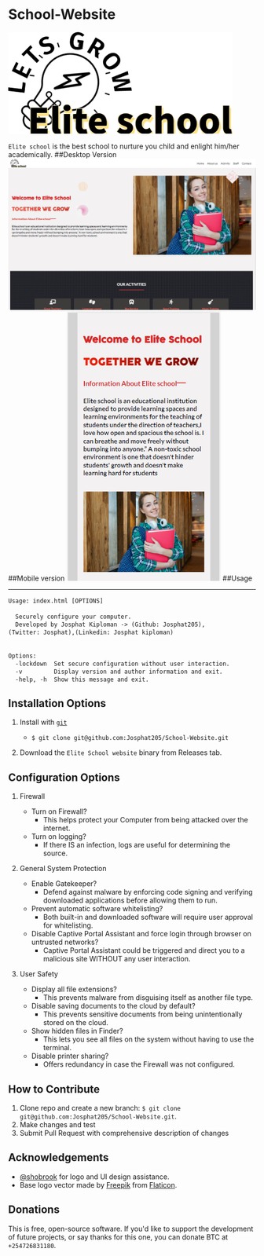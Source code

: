 # School-Website

![Elite school logo](img/logo.png)

`Elite school` is the best school to nurture you child and enlight him/her academically.
##Desktop Version
![Desktop Version](img/desktop-version.png)
##Mobile version
![Desktop Version](img/mobile-version.png)
##Usage

---

```
Usage: index.html [OPTIONS]

  Securely configure your computer.
  Developed by Josphat Kiploman -> (Github: Josphat205),
(Twitter: Josphat),(Linkedin: Josphat kiploman)


Options:
  -lockdown  Set secure configuration without user interaction.
  -v         Display version and author information and exit.
  -help, -h  Show this message and exit.
```

## **Installation Options**

1. Install with [`git`](git@github.com:Josphat205/School-Website.git)

   - `$ git clone git@github.com:Josphat205/School-Website.git`

2. Download the `Elite School website` binary from Releases tab.

## **Configuration Options**

1. Firewall

   - Turn on Firewall?
     - This helps protect your Computer from being attacked over the internet.
   - Turn on logging?
     - If there IS an infection, logs are useful for determining the source.

2. General System Protection

   - Enable Gatekeeper?
     - Defend against malware by enforcing code signing and verifying downloaded applications before allowing them to run.
   - Prevent automatic software whitelisting?
     - Both built-in and downloaded software will require user approval for whitelisting.
   - Disable Captive Portal Assistant and force login through browser on untrusted networks?
     - Captive Portal Assistant could be triggered and direct you to a malicious site WITHOUT any user interaction.

3. User Safety

   - Display all file extensions?
     - This prevents malware from disguising itself as another file type.
   - Disable saving documents to the cloud by default?
     - This prevents sensitive documents from being unintentionally stored on the cloud.
   - Show hidden files in Finder?
     - This lets you see all files on the system without having to use the terminal.
   - Disable printer sharing?
     - Offers redundancy in case the Firewall was not configured.

## **How to Contribute**

1. Clone repo and create a new branch: `$ git clone git@github.com:Josphat205/School-Website.git`.
2. Make changes and test
3. Submit Pull Request with comprehensive description of changes

## **Acknowledgements**

- [@shobrook](git@github.com:Josphat205/School-Website.git) for logo and UI design assistance.
- Base logo vector made by [Freepik](https://www.freepik.com/) from [Flaticon](www.flaticon.com).

## **Donations**

This is free, open-source software. If you'd like to support the development of future projects, or say thanks for this one, you can donate BTC at `+254726831180`.
